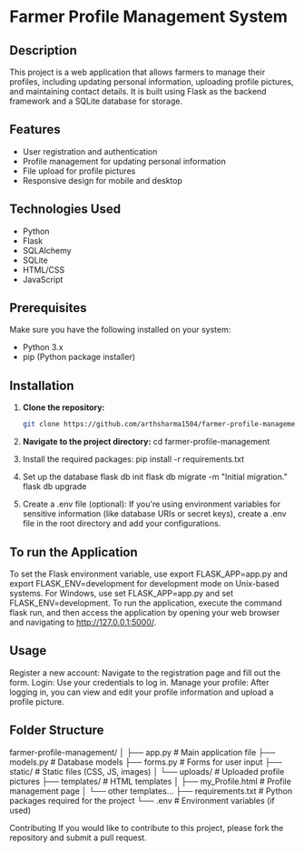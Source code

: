 # Farmer Profile Management System

## Description
This project is a web application that allows farmers to manage their profiles, including updating personal information, uploading profile pictures, and maintaining contact details. It is built using Flask as the backend framework and a SQLite database for storage.

## Features
- User registration and authentication
- Profile management for updating personal information
- File upload for profile pictures
- Responsive design for mobile and desktop

## Technologies Used
- Python
- Flask
- SQLAlchemy
- SQLite
- HTML/CSS
- JavaScript

## Prerequisites
Make sure you have the following installed on your system:
- Python 3.x
- pip (Python package installer)

## Installation

1. **Clone the repository:**
   ```bash
   git clone https://github.com/arthsharma1504/farmer-profile-management.git
2. **Navigate to the project directory:**
   cd farmer-profile-management
   
3. Install the required packages:
   pip install -r requirements.txt

4. Set up the database
   flask db init
   flask db migrate -m "Initial migration."
   flask db upgrade

5. Create a .env file (optional): If you're using environment variables for sensitive information (like database URIs or secret keys), create a .env file in the root directory and add your configurations.

## To run the Application

To set the Flask environment variable, use export FLASK_APP=app.py and export FLASK_ENV=development for development mode on Unix-based systems. For Windows, use set FLASK_APP=app.py and set FLASK_ENV=development. To run the application, execute the command flask run, and then access the application by opening your web browser and navigating to http://127.0.0.1:5000/.

## Usage

Register a new account: Navigate to the registration page and fill out the form.
Login: Use your credentials to log in.
Manage your profile: After logging in, you can view and edit your profile information and upload a profile picture.

## Folder Structure

farmer-profile-management/
│
├── app.py                 # Main application file
├── models.py              # Database models
├── forms.py               # Forms for user input
├── static/                # Static files (CSS, JS, images)
│   └── uploads/           # Uploaded profile pictures
├── templates/             # HTML templates
│   ├── my_Profile.html    # Profile management page
│   └── other templates...
├── requirements.txt       # Python packages required for the project
└── .env                   # Environment variables (if used)

Contributing
If you would like to contribute to this project, please fork the repository and submit a pull request.
